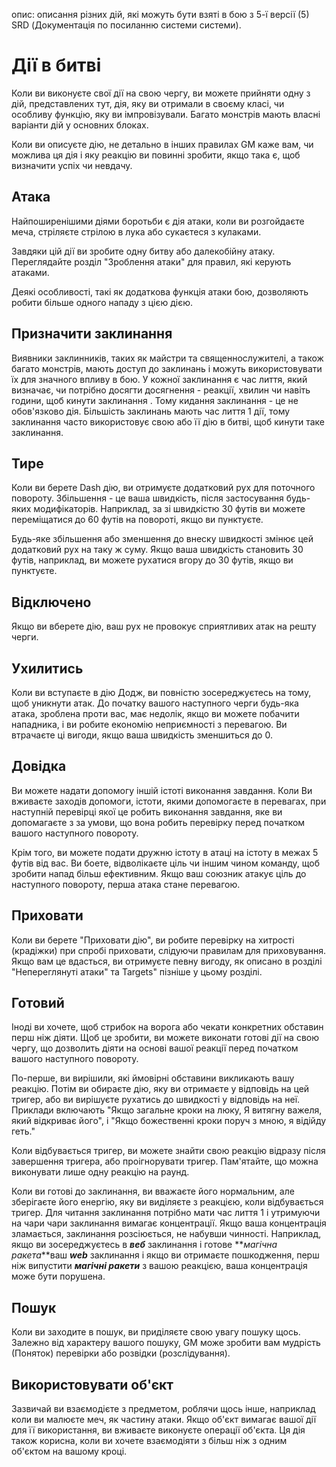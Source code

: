 опис: описання різних дій, які можуть бути взяті в бою з 5-ї версії (5) SRD (Документація по посиланню системи системи).

# Дії в битві
Коли ви виконуєте свої дії на свою чергу, ви можете прийняти одну з дій, представлених тут, дія, яку ви отримали в своєму класі, чи особливу функцію, яку ви імпровізували. Багато монстрів мають власні варіанти дій у основних блоках.

Коли ви описуєте дію, не детально в інших правилах GM каже вам, чи можлива ця дія і яку реакцію ви повинні зробити, якщо така є, щоб визначити успіх чи невдачу.

## Атака
Найпоширенішими діями боротьби є дія атаки, коли ви розгойдаєте меча, стріляєте стрілою в лука або сукаєтеся з кулаками.

Завдяки цій дії ви зробите одну битву або далекобійну атаку. Переглядайте розділ "Зроблення атаки" для правил, які керують атаками.

Деякі особливості, такі як додаткова функція атаки бою, дозволяють робити більше одного нападу з цією дією.

## Призначити заклинання
Виявники заклинників, таких як майстри та священнослужителі, а також багато монстрів, мають доступ до заклинань і можуть використовувати їх для значного впливу в бою. У кожної заклинання є час лиття, який визначає, чи потрібно досягти досягнення - реакції, хвилин чи навіть години, щоб кинути заклинання . Тому кидання заклинання - це не обов'язково дія. Більшість заклинань мають час лиття 1 дії, тому заклинання часто використовує свою або її дію в битві, щоб кинути таке заклинання.

## Тире
Коли ви берете Dash дію, ви отримуєте додатковий рух для поточного повороту. Збільшення - це ваша швидкість, після застосування будь-яких модифікаторів. Наприклад, за зі швидкістю 30 футів ви можете переміщатися до 60 футів на повороті, якщо ви пунктуєте.

Будь-яке збільшення або зменшення до внеску швидкості змінює цей додатковий рух на таку ж суму. Якщо ваша швидкість становить 30 футів, наприклад, ви можете рухатися вгору до 30 футів, якщо ви пунктуєте.

## Відключено
Якщо ви вберете дію, ваш рух не провокує сприятливих атак на решту черги.

## Ухилитись
Коли ви вступаєте в дію Додж, ви повністю зосереджуєтесь на тому, щоб уникнути атак. До початку вашого наступного черги будь-яка атака, зроблена проти вас, має недолік, якщо ви можете побачити нападника, і ви робите економію неприємності з перевагою. Ви втрачаєте ці вигоди, якщо ваша швидкість зменшиться до 0.

## Довідка
Ви можете надати допомогу іншій істоті виконання завдання. Коли Ви вживаєте заходів допомоги, істоти, якими допомогаєте в перевагах, при наступній перевірці якої це робить виконання завдання, яке ви допомагаєте з за умови, що вона робить перевірку перед початком вашого наступного повороту.

Крім того, ви можете подати дружню істоту в атаці на істоту в межах 5 футів від вас. Ви боете, відволікаєте ціль чи іншим чином команду, щоб зробити напад більш ефективним. Якщо ваш союзник атакує ціль до наступного повороту, перша атака стане перевагою.

## Приховати
Коли ви берете "Приховати дію", ви робите перевірку на хитрості (крадіжки) при спробі приховати, слідуючи правилам для приховування. Якщо вам це вдасться, ви отримуєте певну вигоду, як описано в розділі "Непереглянуті атаки" та Targets" пізніше у цьому розділі.


## Готовий
Іноді ви хочете, щоб стрибок на ворога або чекати конкретних обставин перш ніж діяти. Щоб це зробити, ви можете виконати готові дії на свою чергу, що дозволить діяти на основі вашої реакції перед початком вашого наступного повороту.

По-перше, ви вирішили, які ймовірні обставини викликають вашу реакцію. Потім ви обираєте дію, яку ви отримаєте у відповідь на цей тригер, або ви вирішуєте рухатись до швидкості у відповідь на неї. Приклади включають "Якщо загальне кроки на люку, Я витягну важеля, який відкриває його", і "Якщо божественні кроки поруч з мною, я відійду геть."

Коли відбувається тригер, ви можете знайти свою реакцію відразу після завершення тригера, або проігнорувати тригер. Пам'ятайте, що можна виконувати лише одну реакцію на раунд.

Коли ви готові до заклинання, ви вважаєте його нормальним, але зберігаєте його енергію, яку ви виділяєте з реакцією, коли відбувається тригер. Для читання заклинання потрібно мати час лиття 1 і утримуючи на чари чари заклинання вимагає концентрації. Якщо ваша концентрація зламається, заклинання розсіюється, не набувши чинності. Наприклад, якщо ви зосереджуєтесь в **_веб_** заклинання і готове **_магічна ракета_**ваш **_web_** заклинання і якщо ви отримаєте пошкодження, перш ніж випустити **_магічні ракети_** з вашою реакцією, ваша концентрація може бути порушена.

## Пошук
Коли ви заходите в пошук, ви приділяєте свою увагу пошуку щось. Залежно від характеру вашого пошуку, GM може зробити вам мудрість (Поняток) перевірки або розвідки (розслідування).

## Використовувати об'єкт
Зазвичай ви взаємодієте з предметом, роблячи щось інше, наприклад коли ви малюєте меч, як частину атаки. Якщо об'єкт вимагає вашої дії для її використання, ви вживаєте виконуєте операції об'єкта. Ця дія також корисна, коли ви хочете взаємодіяти з більш ніж з одним об'єктом на вашому кроці.
